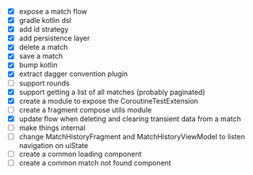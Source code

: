 - [x] expose a match flow
- [x] gradle kotlin dsl
- [x] add id strategy
- [x] add persistence layer
- [x] delete a match
- [x] save a match
- [x] bump kotlin
- [x] extract dagger convention plugin
- [ ] support rounds
- [x] support getting a list of all matches (probably paginated)
- [x] create a module to expose the CoroutineTestExtension
- [ ] create a fragment compose utils module
- [x] update flow when deleting and clearing transient data from a match
- [ ] make things internal
- [ ] change MatchHistoryFragment and MatchHistoryViewModel to listen navigation on uiState
- [ ] create a common loading component
- [ ] create a common match not found component
